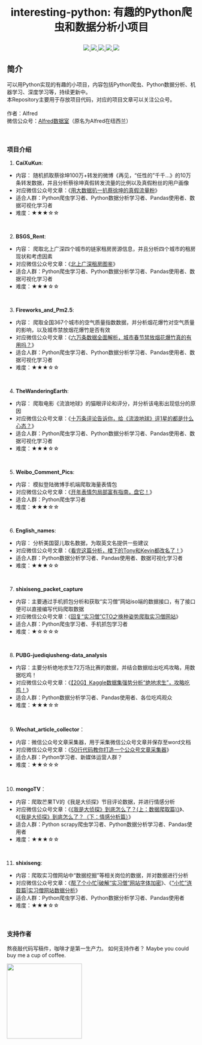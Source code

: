 # <p align="center">interesting-python: 有趣的Python爬虫和数据分析小项目</p>

<p align="center">
    <a href="">
        <img src="https://img.shields.io/badge/状态-持续更新中-brightgreen.svg">
        </a>
    <a href="https://github.com/python/cpython">
        <img src="https://img.shields.io/badge/Python-3.6-blue.svg">
        </a>
    <a href="https://wx1.sinaimg.cn/mw690/007yVcwsgy1g03lo67ikoj30u00f0ta0.jpg">
        <img src="https://img.shields.io/static/v1.svg?label=%E5%BE%AE%E4%BF%A1%E5%85%AC%E4%BC%97%E5%8F%B7&message=Alfred%E6%95%B0%E6%8D%AE%E5%AE%A4&color=ff69b4">
        </a>
    <a href="https://github.com/Alfred1984/interesting-python">
    <img src="https://img.shields.io/github/stars/Alfred1984/interesting-python.svg?style=social">
        </a>
    <a href="https://github.com/Alfred1984/interesting-python">
    <img src="https://img.shields.io/github/forks/Alfred1984/interesting-python.svg?style=social">
        </a>
</p>



## 简介

可以用Python实现的有趣的小项目，内容包括Python爬虫、Python数据分析、机器学习、深度学习等，持续更新中。  
本Repository主要用于存放项目代码，对应的项目文章可以关注公众号。  
</br>
作者：Alfred  
微信公众号：[Alfred数据室](https://wx1.sinaimg.cn/mw690/007yVcwsgy1g03lo67ikoj30u00f0ta0.jpg)（原名为Alfred在纽西兰）

</br>

### 项目介绍
1. **CaiXuKun**:
- 内容： 随机抓取蔡徐坤100万+转发的微博《再见，“任性的”千千…》的10万条转发数据，并且分析蔡徐坤真假转发流量的比例以及真假粉丝的用户画像
- 对应微信公众号文章：《[用大数据扒一扒蔡徐坤的真假流量粉](https://mp.weixin.qq.com/s/j1kgf2RR7jssbWa7uWC-uA)》
- 适合人群：Python爬虫学习者、Python数据分析学习者、Pandas使用者、数据可视化学习者
- 难度：★★★☆☆

</br>

2. **BSGS_Rent**:
- 内容： 爬取北上广深四个城市的链家租房房源信息，并且分析四个城市的租房现状和考虑因素
- 对应微信公众号文章：《[北上广深租房图鉴](https://mp.weixin.qq.com/s/sb-g7sGmPJPIsfF23INlmQ)》
- 适合人群：Python爬虫学习者、Python数据分析学习者、Pandas使用者、数据可视化学习者
- 难度：★★★☆☆
</br>


3. **Fireworks_and_Pm2.5**:
- 内容： 爬取全国367个城市的空气质量指数数据，并分析烟花爆竹对空气质量的影响，以及城市禁放烟花爆竹是否有效
- 对应微信公众号文章：《[六万条数据全面解析，城市春节禁放烟花爆竹真的有用吗？](https://mp.weixin.qq.com/s/TO9ouZXOThiM5iOHqt0i0A)》
- 适合人群：Python爬虫学习者、Python数据分析学习者、Pandas使用者、数据可视化学习者
- 难度：★★★☆☆
</br>


4. **TheWanderingEarth**:
- 内容： 爬取电影《流浪地球》的猫眼评论和评分，并分析该电影出现低分的原因
- 对应微信公众号文章：《[十万条评论告诉你，给《流浪地球》评1星的都是什么心态？](https://mp.weixin.qq.com/s/3d_ycK0D1KfbjQJ3m7FhEQ)》
- 适合人群：Python爬虫学习者、Python数据分析学习者、Pandas使用者、数据可视化学习者
- 难度：★★★☆☆
</br>


5. **Weibo_Comment_Pics**:
- 内容： 模拟登陆微博手机端爬取海量表情包
- 对应微信公众号文章：《[开年表情包局部富有指南，盘它！](https://mp.weixin.qq.com/s/iTtVXMVdoTBxWHzEzbQH1Q)》
- 适合人群：Python爬虫学习者
- 难度：★★★☆☆
</br>

6. **English_names**: 
- 内容： 分析美国婴儿取名数据，为取英文名提供一些建议
- 对应微信公众号文章：《[看完这篇分析，楼下的Tony和Kevin都改名了！](https://mp.weixin.qq.com/s/7dGJbueO-_cLuw9d8mPUyg)》
- 适合人群：Python数据分析学习者、Pandas使用者、数据可视化学习者
- 难度：★★★☆☆
</br>

7. **shixiseng_packet_capture**
- 内容：主要通过手机抓包分析和获取“实习僧”网站iso端的数据接口，有了接口便可以直接编写代码爬取数据
- 对应微信公众号文章：《[回复“实习僧”CTO之换种姿势爬取实习僧网站](https://mp.weixin.qq.com/s/UF3SF_cpbx8PFkva7rWW3Q)》
- 适合人群：Python爬虫学习者、手机抓包学习者
- 难度：★☆☆☆☆
</br>

8. **PUBG-juediqiusheng-data_analysis**
- 内容：主要分析绝地求生72万场比赛的数据，并结合数据给出吃鸡攻略，用数据吃鸡！
- 对应微信公众号文章：《[【20G】Kaggle数据集强势分析“绝地求生”，攻略吃鸡！](https://mp.weixin.qq.com/s/FednLB6IIQFBmMYv3udm0A)》
- 适合人群：Python数据分析学习者、Pandas使用者、各位吃鸡观众
- 难度：★★★☆☆
</br>

9. **Wechat_article_collector**：
- 内容：微信公众号文章采集器，用于采集微信公众号文章并保存至word文档
- 对应微信公众号文章：《[50行代码教你打造一个公众号文章采集器](https://mp.weixin.qq.com/s/Yt4Gde2TuCWvK8pPCiZZRQ)》
- 适合人群：Python学习者、新媒体运营人群？
- 难度：★★☆☆☆
</br>

10. **mongoTV**：
- 内容：爬取芒果TV的《我是大侦探》节目评论数据，并进行情感分析
- 对应微信公众号文章：《[《我是大侦探》到底怎么了？(上：数据爬取篇)》](https://mp.weixin.qq.com/s/XmPXUIWfIJGH6AARKltEtQ)》、《[《我是大侦探》到底怎么了？（下：情感分析篇）](https://mp.weixin.qq.com/s/bm9GKl2ovB91U9_uI48Now)》
- 适合人群：Python scrapy爬虫学习者、Python数据分析学习者、Pandas使用者
- 难度：★★★☆☆
</br>

11. **shixiseng**: 
- 内容：爬取实习僧网站中“数据挖掘”等相关岗位的数据，并对数据进行分析
- 对应微信公众号文章：《[帮了个小忙|破解“实习僧”网站字体加密](https://mp.weixin.qq.com/s/e56flQKah104IVwd0VfoIQ)》、《[“小忙”连载篇|实习僧网站数据分析](https://mp.weixin.qq.com/s/FS70XOhmF2w4J3EghCzZfw)》
- 适合人群：Python爬虫学习者、Python数据分析学习者、Pandas使用者
- 难度：★★★☆☆
</br>

### 支持作者
熬夜敲代码写稿件，咖啡才是第一生产力。
如何支持作者？
Maybe you could buy me a cup of coffee.

<img src="https://github.com/Alfred1984/interesting-python/blob/master/reward.jpg" width="200" />

